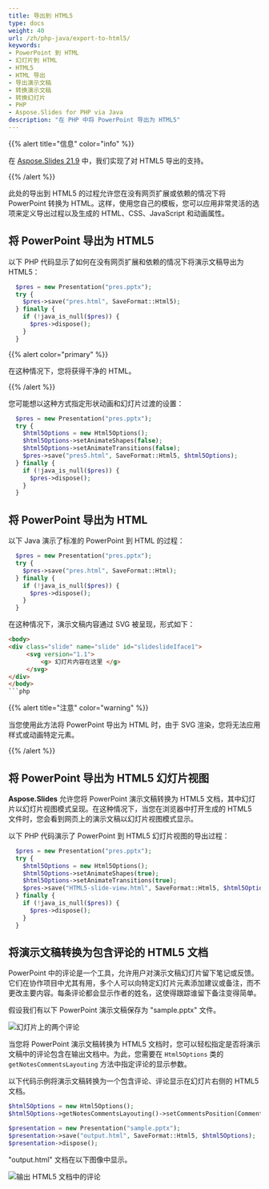 ```yaml
---
title: 导出到 HTML5
type: docs
weight: 40
url: /zh/php-java/export-to-html5/
keywords:
- PowerPoint 到 HTML
- 幻灯片到 HTML
- HTML5
- HTML 导出
- 导出演示文稿
- 转换演示文稿
- 转换幻灯片
- PHP
- Aspose.Slides for PHP via Java
description: "在 PHP 中将 PowerPoint 导出为 HTML5"
---
```


{{% alert title="信息" color="info" %}}

在 [Aspose.Slides 21.9](/slides/zh/php-java/aspose-slides-for-java-21-9-release-notes/) 中，我们实现了对 HTML5 导出的支持。

{{% /alert %}} 

此处的导出到 HTML5 的过程允许您在没有网页扩展或依赖的情况下将 PowerPoint 转换为 HTML。这样，使用您自己的模板，您可以应用非常灵活的选项来定义导出过程以及生成的 HTML、CSS、JavaScript 和动画属性。

## **将 PowerPoint 导出为 HTML5**

以下 PHP 代码显示了如何在没有网页扩展和依赖的情况下将演示文稿导出为 HTML5：

```php
  $pres = new Presentation("pres.pptx");
  try {
    $pres->save("pres.html", SaveFormat::Html5);
  } finally {
    if (!java_is_null($pres)) {
      $pres->dispose();
    }
  }
```

{{% alert color="primary" %}} 

在这种情况下，您将获得干净的 HTML。

{{% /alert %}}

您可能想以这种方式指定形状动画和幻灯片过渡的设置：

```php
  $pres = new Presentation("pres.pptx");
  try {
    $html5Options = new Html5Options();
    $html5Options->setAnimateShapes(false);
    $html5Options->setAnimateTransitions(false);
    $pres->save("pres5.html", SaveFormat::Html5, $html5Options);
  } finally {
    if (!java_is_null($pres)) {
      $pres->dispose();
    }
  }
```

## **将 PowerPoint 导出为 HTML**

以下 Java 演示了标准的 PowerPoint 到 HTML 的过程：

```php
  $pres = new Presentation("pres.pptx");
  try {
    $pres->save("pres.html", SaveFormat::Html);
  } finally {
    if (!java_is_null($pres)) {
      $pres->dispose();
    }
  }
```

在这种情况下，演示文稿内容通过 SVG 被呈现，形式如下：

```html
<body>
<div class="slide" name="slide" id="slideslideIface1">
     <svg version="1.1">
         <g> 幻灯片内容在这里 </g>
     </svg>
</div>
</body>
```php

```

{{% alert title="注意" color="warning" %}} 

当您使用此方法将 PowerPoint 导出为 HTML 时，由于 SVG 渲染，您将无法应用样式或动画特定元素。

{{% /alert %}}

## **将 PowerPoint 导出为 HTML5 幻灯片视图**

**Aspose.Slides** 允许您将 PowerPoint 演示文稿转换为 HTML5 文档，其中幻灯片以幻灯片视图模式呈现。在这种情况下，当您在浏览器中打开生成的 HTML5 文件时，您会看到网页上的演示文稿以幻灯片视图模式显示。

以下 PHP 代码演示了 PowerPoint 到 HTML5 幻灯片视图的导出过程：

```php
  $pres = new Presentation("pres.pptx");
  try {
    $html5Options = new Html5Options();
    $html5Options->setAnimateShapes(true);
    $html5Options->setAnimateTransitions(true);
    $pres->save("HTML5-slide-view.html", SaveFormat::Html5, $html5Options);
  } finally {
    if (!java_is_null($pres)) {
      $pres->dispose();
    }
  }
```

## 将演示文稿转换为包含评论的 HTML5 文档

PowerPoint 中的评论是一个工具，允许用户对演示文稿幻灯片留下笔记或反馈。它们在协作项目中尤其有用，多个人可以向特定幻灯片元素添加建议或备注，而不更改主要内容。每条评论都会显示作者的姓名，这使得跟踪谁留下备注变得简单。

假设我们有以下 PowerPoint 演示文稿保存为 "sample.pptx" 文件。

![幻灯片上的两个评论](two_comments_pptx.png)

当您将 PowerPoint 演示文稿转换为 HTML5 文档时，您可以轻松指定是否将演示文稿中的评论包含在输出文档中。为此，您需要在 `Html5Options` 类的 `getNotesCommentsLayouting` 方法中指定评论的显示参数。

以下代码示例将演示文稿转换为一个包含评论、评论显示在幻灯片右侧的 HTML5 文档。
```php
$html5Options = new Html5Options();
$html5Options->getNotesCommentsLayouting()->setCommentsPosition(CommentsPositions::Right);

$presentation = new Presentation("sample.pptx");
$presentation->save("output.html", SaveFormat::Html5, $html5Options);
$presentation->dispose();
```

"output.html" 文档在以下图像中显示。

![输出 HTML5 文档中的评论](two_comments_html5.png)